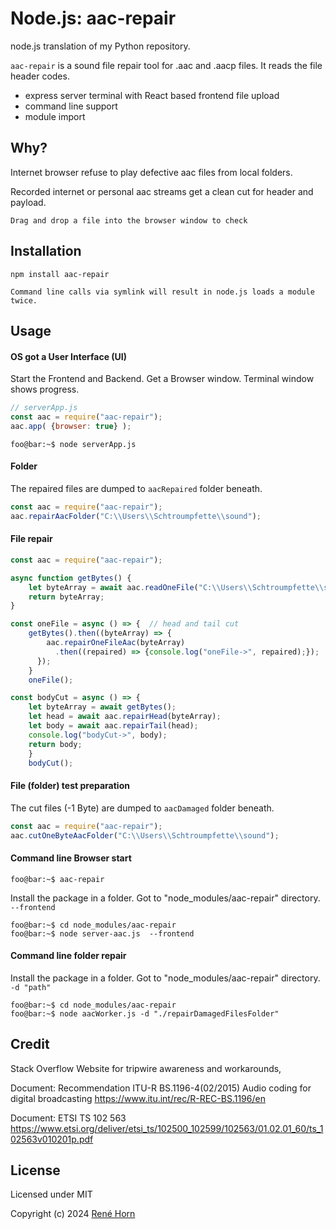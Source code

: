 Node.js: aac-repair
===================

node.js translation of my Python repository.

`aac-repair` is a sound file repair tool for .aac and .aacp files. 
It reads the file header codes.

* express server terminal with React based frontend file upload
* command line support
* module import

Why?
----

Internet browser refuse to play defective aac files from local folders. 

Recorded internet or personal aac streams get a clean cut for header and payload.

``Drag and drop a file into the browser window to check``



Installation
------------

    npm install aac-repair

``Command line calls via symlink will result in node.js loads a module twice.``

Usage
-----

#### OS got a User Interface (UI)


Start the Frontend and Backend. Get a Browser window.
Terminal window shows progress.

```js
// serverApp.js
const aac = require("aac-repair");
aac.app( {browser: true} );
```
```console
foo@bar:~$ node serverApp.js
```

#### Folder

The repaired files are dumped to ``aacRepaired`` folder beneath. 

```js
const aac = require("aac-repair");
aac.repairAacFolder("C:\\Users\\Schtroumpfette\\sound");
```

#### File repair

```js
const aac = require("aac-repair");

async function getBytes() {
    let byteArray = await aac.readOneFile("C:\\Users\\Schtroumpfette\\sound\\damaged.aac");
    return byteArray;
}

const oneFile = async () => {  // head and tail cut
    getBytes().then((byteArray) => {
        aac.repairOneFileAac(byteArray)
          .then((repaired) => {console.log("oneFile->", repaired);});
      });
    }
    oneFile();

const bodyCut = async () => {
    let byteArray = await getBytes();
    let head = await aac.repairHead(byteArray);
    let body = await aac.repairTail(head);
    console.log("bodyCut->", body);
    return body;
    }
    bodyCut();
```

#### File (folder) test preparation

The cut files (-1 Byte) are dumped to ``aacDamaged`` folder beneath.

```js
const aac = require("aac-repair");
aac.cutOneByteAacFolder("C:\\Users\\Schtroumpfette\\sound");

```

#### Command line Browser start

```console
foo@bar:~$ aac-repair
```

Install the package in a folder.
Got to "node_modules/aac-repair" directory.
``--frontend``

```console
foo@bar:~$ cd node_modules/aac-repair
foo@bar:~$ node server-aac.js  --frontend
```

#### Command line folder repair
Install the package in a folder.
Got to "node_modules/aac-repair" directory.
``-d "path"``

```console
foo@bar:~$ cd node_modules/aac-repair
foo@bar:~$ node aacWorker.js -d "./repairDamagedFilesFolder"
```

Credit
------
Stack Overflow Website for tripwire awareness and workarounds,

Document: Recommendation ITU-R BS.1196-4(02/2015)
Audio coding for digital broadcasting 
https://www.itu.int/rec/R-REC-BS.1196/en

Document: ETSI TS 102 563 https://www.etsi.org/deliver/etsi_ts/102500_102599/102563/01.02.01_60/ts_102563v010201p.pdf


License
-------

Licensed under MIT

Copyright (c) 2024 [René Horn](https://github.com/44xtc44)